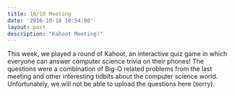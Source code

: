 ```yaml
---
title: 10/10 Meeting
date: '2016-10-10 10:54:00'
layout: post
description: "Kahoot Meeting!"
---
```

This week, we played a round of Kahoot, an interactive quiz game in which everyone can answer computer science trivia on their phones! The questions were a combination of Big-O related problems from the last meeting and other interesting tidbits about the computer science world.
Unfortunately, we will not be able to upload the questions here (sorry).

